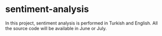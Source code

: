 # sentiment-analysis
In this project, sentiment analysis is performed in Turkish and English. All the source code will be available in June or July.
